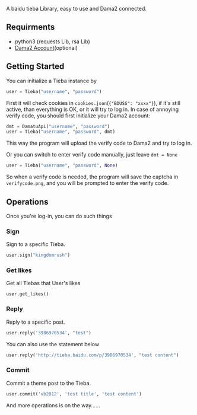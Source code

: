 A baidu tieba Library, easy to use and Dama2 connected.

## Requirments

- python3 (requests Lib, rsa Lib)
- [Dama2 Account](http://dama2.com/)(optional)

## Getting Started

You can initialize a Tieba instance by

```python
user = Tieba("username", "password")
```

First it will check cookies in `cookies.json`(`{"BDUSS": "xxxx"}`), if it's still active, than everything is OK, or it will try to log in. In case of annoying verify code, you should first initialize your Dama2 account:

```Python
dmt = DamatuApi("username", "password")
user = Tieba("username", "password", dmt)
```

This way the program will upload the verify code to Dama2 and try to log in.

Or you can switch to enter verify code manually, just leave `dmt = None`

```Python
user = Tieba("username", "password", None)
```

So when a verify code is needed, the program will save the captcha in `verifycode.png`, and you will be prompted to enter the verify code.

## Operations

Once you're log-in, you can do such things

### Sign

Sign to a specific Tieba.

```python
user.sign("kingdomrush")
```

### Get likes

Get all Tiebas that User's likes
```
user.get_likes()
```

### Reply

Reply to a specific post.
```python
user.reply('3986970534', "test")
```
You can also use the statement below
```python
user.reply('http://tieba.baidu.com/p/3986970534', "test content")
```

### Commit

Commit a theme post to the Tieba.
```python
user.commit('vb2012', 'test title', 'test content')
```
And more operations is on the way……

